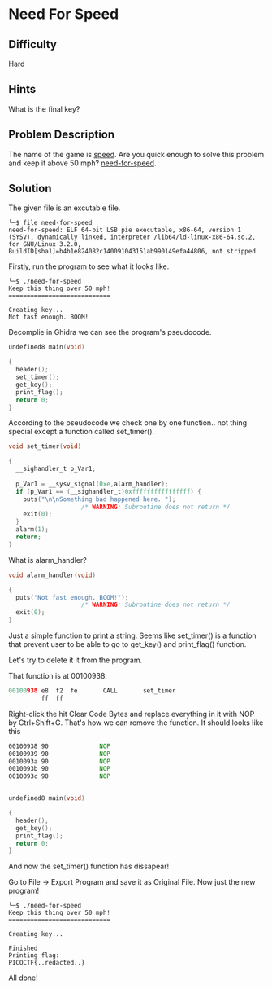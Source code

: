 # Need For Speed
## Difficulty
Hard
## Hints
What is the final key?
## Problem Description
The name of the game is [speed](https://www.youtube.com/watch?v=8piqd2BWeGI). Are you quick enough to solve this problem and keep it above 50 mph? [need-for-speed](https://jupiter.challenges.picoctf.org/static/f9abc386dfb1309e687344783f208b20/need-for-speed).

## Solution 
The given file is an excutable file. 
```
└─$ file need-for-speed
need-for-speed: ELF 64-bit LSB pie executable, x86-64, version 1 (SYSV), dynamically linked, interpreter /lib64/ld-linux-x86-64.so.2, for GNU/Linux 3.2.0, BuildID[sha1]=b4b1e824082c140091043151ab990149efa44806, not stripped
```
Firstly, run the program to see what it looks like. 
```
└─$ ./need-for-speed
Keep this thing over 50 mph!
============================

Creating key...
Not fast enough. BOOM!
```
Decomplie in Ghidra we can see the program's pseudocode.
```C
undefined8 main(void)

{
  header();
  set_timer();
  get_key();
  print_flag();
  return 0;
}
```
According to the pseudocode we check one by one function.. not thing special except a function called set_timer(). 
```C
void set_timer(void)

{
  __sighandler_t p_Var1;
  
  p_Var1 = __sysv_signal(0xe,alarm_handler);
  if (p_Var1 == (__sighandler_t)0xffffffffffffffff) {
    puts("\n\nSomething bad happened here. ");
                    /* WARNING: Subroutine does not return */
    exit(0);
  }
  alarm(1);
  return;
}
```
What is alarm_handler?
```C
void alarm_handler(void)

{
  puts("Not fast enough. BOOM!");
                    /* WARNING: Subroutine does not return */
  exit(0);
}
```
Just a simple function to print a string. 
Seems like set_timer() is a function that prevent user to be able to go to get_key() and print_flag() function. 

Let's try to delete it it from the program. 

That function is at 00100938.
```C
00100938 e8  f2  fe       CALL       set_timer 
         ff  ff
```
Right-click the hit Clear Code Bytes and replace everything in it with NOP by Ctrl+Shift+G. 
That's how we can remove the function. 
It should looks like this
```asm
00100938 90              NOP
00100939 90              NOP
0010093a 90              NOP
0010093b 90              NOP
0010093c 90              NOP
```
```C

undefined8 main(void)

{
  header();
  get_key();
  print_flag();
  return 0;
}
```
And now the set_timer() function has dissapear!

Go to File -> Export Program and save it as Original File. 
Now just the new program!
```
└─$ ./need-for-speed
Keep this thing over 50 mph!
============================

Creating key...

Finished
Printing flag:                                                                         
PICOCTF{..redacted..}                                                  
```
All done!




